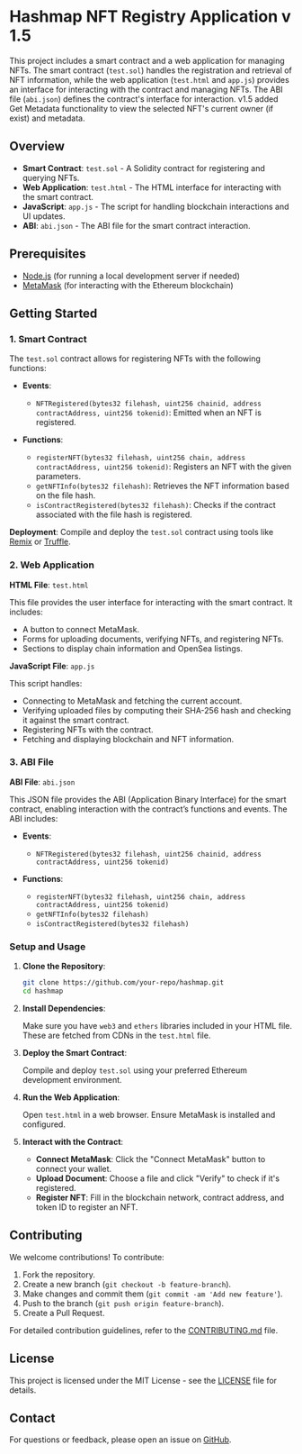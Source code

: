 # Hashmap NFT Registry Application v 1.5

This project includes a smart contract and a web application for managing NFTs. The smart contract (`test.sol`) handles the registration and retrieval of NFT information, while the web application (`test.html` and `app.js`) provides an interface for interacting with the contract and managing NFTs. The ABI file (`abi.json`) defines the contract's interface for interaction.
v1.5 added Get Metadata functionality to view the selected NFT's current owner (if exist) and metadata.

## Overview

- **Smart Contract**: `test.sol` - A Solidity contract for registering and querying NFTs.
- **Web Application**: `test.html` - The HTML interface for interacting with the smart contract.
- **JavaScript**: `app.js` - The script for handling blockchain interactions and UI updates.
- **ABI**: `abi.json` - The ABI file for the smart contract interaction.

## Prerequisites

- [Node.js](https://nodejs.org/) (for running a local development server if needed)
- [MetaMask](https://metamask.io/) (for interacting with the Ethereum blockchain)

## Getting Started

### 1. Smart Contract

The `test.sol` contract allows for registering NFTs with the following functions:

- **Events**:
  - `NFTRegistered(bytes32 filehash, uint256 chainid, address contractAddress, uint256 tokenid)`: Emitted when an NFT is registered.

- **Functions**:
  - `registerNFT(bytes32 filehash, uint256 chain, address contractAddress, uint256 tokenid)`: Registers an NFT with the given parameters.
  - `getNFTInfo(bytes32 filehash)`: Retrieves the NFT information based on the file hash.
  - `isContractRegistered(bytes32 filehash)`: Checks if the contract associated with the file hash is registered.

**Deployment**: Compile and deploy the `test.sol` contract using tools like [Remix](https://remix.ethereum.org/) or [Truffle](https://www.trufflesuite.com/truffle).

### 2. Web Application

**HTML File**: `test.html`

This file provides the user interface for interacting with the smart contract. It includes:
- A button to connect MetaMask.
- Forms for uploading documents, verifying NFTs, and registering NFTs.
- Sections to display chain information and OpenSea listings.

**JavaScript File**: `app.js`

This script handles:
- Connecting to MetaMask and fetching the current account.
- Verifying uploaded files by computing their SHA-256 hash and checking it against the smart contract.
- Registering NFTs with the contract.
- Fetching and displaying blockchain and NFT information.

### 3. ABI File

**ABI File**: `abi.json`

This JSON file provides the ABI (Application Binary Interface) for the smart contract, enabling interaction with the contract’s functions and events. The ABI includes:

- **Events**:
  - `NFTRegistered(bytes32 filehash, uint256 chainid, address contractAddress, uint256 tokenid)`

- **Functions**:
  - `registerNFT(bytes32 filehash, uint256 chain, address contractAddress, uint256 tokenid)`
  - `getNFTInfo(bytes32 filehash)`
  - `isContractRegistered(bytes32 filehash)`

### Setup and Usage

1. **Clone the Repository**:

    ```bash
    git clone https://github.com/your-repo/hashmap.git
    cd hashmap
    ```

2. **Install Dependencies**:

    Make sure you have `web3` and `ethers` libraries included in your HTML file. These are fetched from CDNs in the `test.html` file.

3. **Deploy the Smart Contract**:

    Compile and deploy `test.sol` using your preferred Ethereum development environment.

4. **Run the Web Application**:

    Open `test.html` in a web browser. Ensure MetaMask is installed and configured.

5. **Interact with the Contract**:

    - **Connect MetaMask**: Click the "Connect MetaMask" button to connect your wallet.
    - **Upload Document**: Choose a file and click "Verify" to check if it's registered.
    - **Register NFT**: Fill in the blockchain network, contract address, and token ID to register an NFT.

## Contributing

We welcome contributions! To contribute:

1. Fork the repository.
2. Create a new branch (`git checkout -b feature-branch`).
3. Make changes and commit them (`git commit -am 'Add new feature'`).
4. Push to the branch (`git push origin feature-branch`).
5. Create a Pull Request.

For detailed contribution guidelines, refer to the [CONTRIBUTING.md](CONTRIBUTING.md) file.

## License

This project is licensed under the MIT License - see the [LICENSE](LICENSE) file for details.

## Contact

For questions or feedback, please open an issue on [GitHub](https://github.com/your-repo/hashmap/issues).
